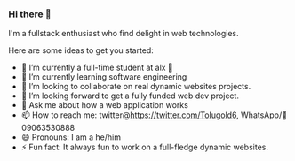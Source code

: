 ### Hi there 👋



I'm a fullstack enthusiast who find delight in web technologies.

Here are some ideas to get you started:

- 🔭 I’m currently a full-time student at alx 🏫
- 🌱 I’m currently learning software engineering
- 👯 I’m looking to collaborate on real dynamic websites projects.
- 🤔 I’m looking forward to get a fully funded web dev project.
- 💬 Ask me about how a web application works
- 📫 How to reach me: twitter@https://twitter.com/Tolugold6, WhatsApp/📲 09063530888
- 😄 Pronouns: I am a he/him
- ⚡ Fun fact: It always fun to work on a full-fledge dynamic websites.

